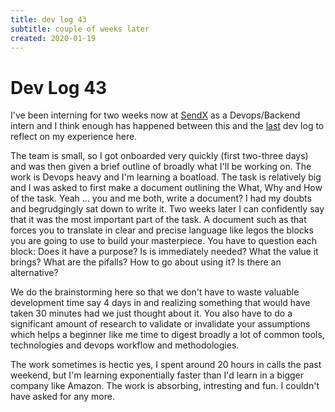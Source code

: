 ```yaml
---
title: dev log 43
subtitle: couple of weeks later
created: 2020-01-19
---
```

# Dev Log 43

I've been interning for two weeks now at [SendX](https://www.sendx.io/) as a
Devops/Backend intern and I think enough has happened between this and the
[last](https://awalvie.me/dev_log_42.html) dev log to reflect on my experience
here.

The team is small, so I got onboarded very quickly (first two-three days) and
was then given a brief outline of broadly what I'll be working on. The work is
Devops heavy and I'm learning a boatload. The task is relatively big and I was
asked to first make a document outlining the What, Why and How of the task.
Yeah ... you and me both, write a document? I had my doubts and begrudgingly
sat down to write it. Two weeks later I can confidently say that it was the
most important part of the task. A document such as that forces you to
translate in clear and precise language like legos the blocks you are going to
use to build your masterpiece. You have to question each block: Does it have a
purpose? Is is immediately needed? What the value it brings? What are the
pifalls? How to go about using it? Is there an alternative?

We do the brainstorming here so that we don't have to waste valuable
development time say 4 days in and realizing something that would have taken 30
minutes had we just thought about it. You also have to do a significant amount
of research to validate or invalidate your assumptions which helps a beginner
like me time to digest broadly a lot of common tools, technologies and devops
workflow and methodologies.

The work sometimes is hectic yes, I spent around 20 hours in calls the past
weekend, but I'm learning exponentially faster than I'd learn in a bigger
company like Amazon. The work is absorbing, intresting and fun. I couldn't have
asked for any more.
